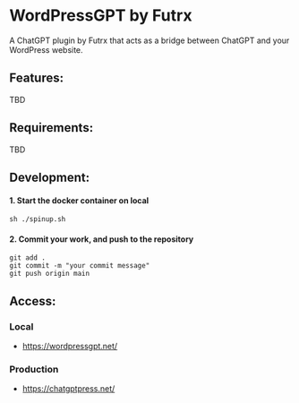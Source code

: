# WordPressGPT by Futrx
A ChatGPT plugin by Futrx that acts as a bridge between ChatGPT and your WordPress website.


## Features:
TBD


## Requirements:
TBD


## Development:

#### 1. Start the docker container on local
    sh ./spinup.sh

#### 2. Commit your work, and push to the repository
    git add .
    git commit -m "your commit message"
    git push origin main

## Access:

### Local
- https://wordpressgpt.net/


### Production
- https://chatgptpress.net/
